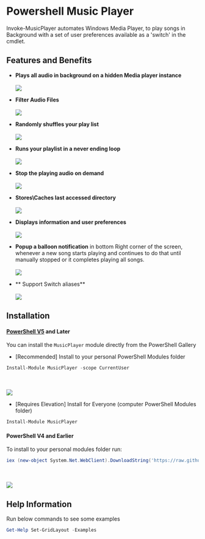 # Powershell Music Player
Invoke-MusicPlayer automates Windows Media Player, to play songs in Background with a set of user preferences available as a 'switch' in the cmdlet.

## Features and Benefits
*  **Plays all audio in background on a hidden Media player instance**
    <br/><br/><img src="https://github.com/PrateekKumarSingh/MusicPlayer/blob/master/media/Default.jpg">

*  **Filter Audio Files**
    <br/><br/><img src="https://github.com/PrateekKumarSingh/MusicPlayer/blob/master/media/Filter.jpg">

*  **Randomly shuffles your play list**
    <br/><br/><img src="https://github.com/PrateekKumarSingh/MusicPlayer/blob/master/media/Shuffle.jpg">

*  **Runs your playlist in a never ending loop**
    <br/><br/><img src="https://github.com/PrateekKumarSingh/MusicPlayer/blob/master/media/ShuffleAndLoop.jpg">

*  **Stop the playing audio on demand**
    <br/><br/><img src="https://github.com/PrateekKumarSingh/MusicPlayer/blob/master/media/Stop.jpg">

*  **Stores\Caches last accessed directory**
    <br/><br/><img src="https://github.com/PrateekKumarSingh/MusicPlayer/blob/master/media/Cached.jpg">

*  **Displays information and user preferences**
    <br/><br/><img src="https://github.com/PrateekKumarSingh/MusicPlayer/blob/master/media/Output.jpg">

*  **Popup a balloon notification** in bottom Right corner of the screen, whenever a new song starts playing and continues to do that until manually stopped or it completes playing all songs.
    <br/><br/><img src="https://github.com/PrateekKumarSingh/MusicPlayer/blob/master/media/Balloon.jpg">

* ** Support Switch aliases**
    <br/><br/><img src="https://github.com/PrateekKumarSingh/MusicPlayer/blob/master/media/SwitchAlias.jpg">


 Installation
 -
 #### [PowerShell V5](https://www.microsoft.com/en-us/download/details.aspx?id=50395) and Later
 You can install the `MusicPlayer` module directly from the PowerShell Gallery

 * [Recommended] Install to your personal PowerShell Modules folder
 ```PowerShell
 Install-Module MusicPlayer -scope CurrentUser
 ```

 <br/><br/><img src="https://github.com/PrateekKumarSingh/MusicPlayer/blob/master/media/Installation_v5.jpg">

 * [Requires Elevation] Install for Everyone (computer PowerShell Modules folder)
 ```PowerShell
 Install-Module MusicPlayer
 ```

 #### PowerShell V4 and Earlier
 To install to your personal modules folder run:

 ```PowerShell
 iex (new-object System.Net.WebClient).DownloadString('https://raw.githubusercontent.com/PrateekKumarSingh/MusicPlayer/master/Install.ps1')
 ```
 <br/><br/><img src="https://github.com/PrateekKumarSingh/MusicPlayer/blob/master/media/Installation_v4.jpg">

Help Information
-
Run below commands to see some examples
```PowerShell
Get-Help Set-GridLayout -Examples
```
